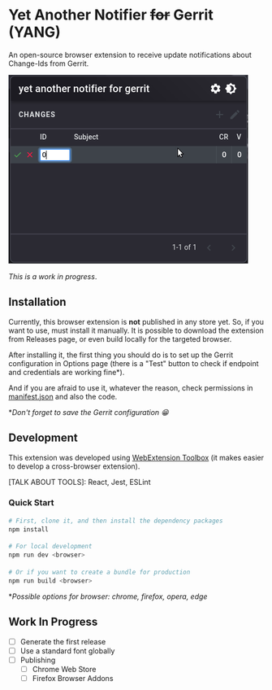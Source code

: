 # Yet Another Notifier ~~for~~ Gerrit (YANG)

An open-source browser extension to receive update notifications about
Change-Ids from Gerrit.

![](screenshot/first-release.gif?raw=true)

*This is a work in progress*.

## Installation

Currently, this browser extension is **not** published in any store yet. So, if
you want to use, must install it manually. It is possible to download the
extension from Releases page, or even build locally for the targeted browser.

After installing it, the first thing you should do is to set up the Gerrit
configuration in Options page (there is a "Test" button to check if endpoint and
credentials are working fine*).

And if you are afraid to use it, whatever the reason, check permissions in
[manifest.json](app/manifest.json) and also the code.

**Don't forget to save the Gerrit configuration :grin:*

## Development

This extension was developed using [WebExtension
Toolbox](https://github.com/webextension-toolbox/webextension-toolbox/) (it
makes easier to develop a cross-browser extension).

[TALK ABOUT TOOLS]: React, Jest, ESLint

### Quick Start

```bash
# First, clone it, and then install the dependency packages
npm install

# For local development
npm run dev <browser>

# Or if you want to create a bundle for production
npm run build <browser>
```

**Possible options for browser: chrome, firefox, opera, edge*

## Work In Progress

- [ ] Generate the first release
- [ ] Use a standard font globally
- [ ] Publishing
    - [ ] Chrome Web Store
    - [ ] Firefox Browser Addons